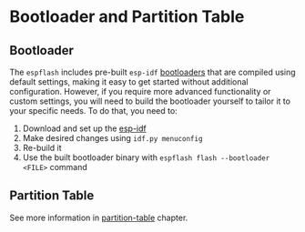 # Bootloader and Partition Table

## Bootloader

The `espflash` includes pre-built `esp-idf` [bootloaders] that are compiled using default settings, making it easy to get started without additional configuration. However, if you require more advanced functionality or custom settings, you will need to build the bootloader yourself to tailor it to your specific needs. To do that, you need to:
1. Download and set up the [esp-idf]
2. Make desired changes using `idf.py menuconfig`
3. Re-build it
4. Use the built bootloader binary with `espflash flash --bootloader <FILE>` command 

## Partition Table

See more information in [partition-table] chapter.


[bootloaders]: https://github.com/esp-rs/espflash/tree/main/espflash/resources/bootloaders
[esp-idf]: https://github.com/espressif/esp-idf
[partition-table]: ../introduction/startup-flow.md